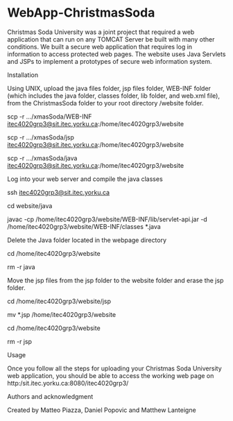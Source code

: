 # WebApp-ChristmasSoda

Christmas Soda University was a joint project that required a web application that can run on any TOMCAT Server be built with many other conditions.
We built a secure web application that requires log in information to access protected web pages. 
The website uses Java Servlets and JSPs to implement a prototypes of secure web information system.

Installation

Using UNIX, upload the java files folder, jsp files folder, WEB-INF folder (which includes the java folder, classes folder, lib folder, and web.xml file), from the ChristmasSoda folder to your root directory /website folder.

scp -r .../xmasSoda/WEB-INF itec4020grp3@sit.itec.yorku.ca:/home/itec4020grp3/website


scp -r .../xmasSoda/jsp itec4020grp3@sit.itec.yorku.ca:/home/itec4020grp3/website


scp -r .../xmasSoda/java itec4020grp3@sit.itec.yorku.ca:/home/itec4020grp3/website



Log into your web server and compile the java classes



ssh itec4020grp3@sit.itec.yorku.ca


cd website/java


javac -cp /home/itec4020grp3/website/WEB-INF/lib/servlet-api.jar -d /home/itec4020grp3/website/WEB-INF/classes *.java




Delete the Java folder located in the webpage directory

cd /home/itec4020grp3/website


rm -r java



Move the jsp files from the jsp folder to the website folder and erase the jsp folder.

cd /home/itec4020grp3/website/jsp


mv *.jsp /home/itec4020grp3/website


cd /home/itec4020grp3/website


rm -r jsp

Usage

Once you follow all the steps for uploading your Christmas Soda University web application, you should be able to access the working web page on http:/sit.itec.yorku.ca:8080/itec4020grp3/



Authors and acknowledgment

Created by Matteo Piazza, Daniel Popovic and Matthew Lanteigne
